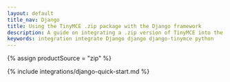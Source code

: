 ```yaml
---
layout: default
title_nav: Django
title: Using the TinyMCE .zip package with the Django framework
description: A guide on integrating a .zip version of TinyMCE into the Django framework.
keywords: integration integrate Django django django-tinymce python
---
```


{% assign productSource = "zip" %}

{% include integrations/django-quick-start.md %}
